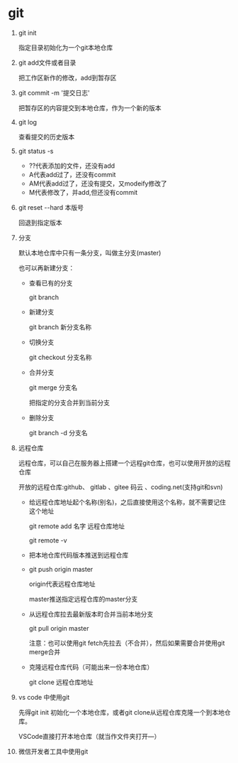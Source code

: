# git

1. git init

   指定目录初始化为一个git本地仓库

2. git add文件或者目录

   把工作区新作的修改，add到暂存区

3. git  commit -m '提交日志'

   把暂存区的内容提交到本地仓库，作为一个新的版本

4. git log

   查看提交的历史版本

5. git status -s

   * ??代表添加的文件，还没有add
   * A代表add过了，还没有commit
   * AM代表add过了，还没有提交，又modeify修改了
   * M代表修改了，并add,但还没有commit

6. git reset --hard 本版号

   回退到指定版本

7. 分支

   默认本地仓库中只有一条分支，叫做主分支(master)

   也可以再新建分支：

   * 查看已有的分支

     git branch

   * 新建分支

     git branch 新分支名称

   * 切换分支

     git checkout 分支名称

   * 合并分支

     git merge 分支名

     把指定的分支合并到当前分支

   * 删除分支

     git branch -d 分支名

8. 远程仓库

   远程仓库，可以自己在服务器上搭建一个远程git仓库，也可以使用开放的远程仓库

   开放的远程仓库:github、 gitlab  、gitee 码云  、coding.net(支持git和svn)

   * 给远程仓库地址起个名称(别名)，之后直接使用这个名称，就不需要记住这个地址

     git remote add 名字 远程仓库地址

     git remote -v

   * 把本地仓库代码版本推送到远程仓库

   * git push origin master

     origin代表远程仓库地址

     master推送指定远程仓库的master分支

   * 从远程仓库拉去最新版本町合并当前本地分支

     git pull origin master

     注意：也可以使用git fetch先拉去（不合并），然后如果需要合并使用git merge合并

   * 克隆远程仓库代码（可能出来一份本地仓库）

     git clone 远程仓库地址

9. vs code 中使用git

   先得git init 初始化一个本地仓库，或者git clone从远程仓库克隆一个到本地仓库。

   VSCode直接打开本地仓库（就当作文件夹打开—）

10. 微信开发者工具中使用git